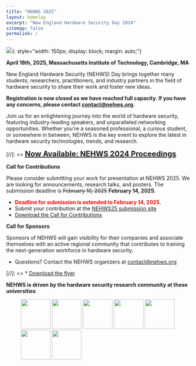 ```yaml
---
title: "NEHWS 2025"
layout: homelay
excerpt: "New England Hardware Security Day 2024"
sitemap: false
permalink: /
---
```


![](images/nehwslogo.png){: style="width: 150px; display: block; margin: auto;"}

**April 18th, 2025, Massachusetts Institute of Technology, Cambridge, MA**

New England Hardware Security (NEHWS) Day brings together
many students, researchers, practitioners, and industry partners in the
field of hardware security to share their work and foster new ideas.

**Registration is now closed as we have reached full capacity. If you have any concerns, please contact [contact@nehws.org](mailto:contact@nehws.org).**

Join us for an enlightening journey into the world of hardware security, featuring industry-leading speakers, and unparalleled networking opportunities. Whether you're a seasoned professional, a curious student, or somewhere in between, NEHWS is the key event to explore the latest in hardware security technologies, trends, and research.

[//]: <> <a href="images/Proceedings_NEHWS2024_April3.pdf" style="font-size: 20px;">**Now Available: NEHWS 2024 Proceedings**</a>

**Call for Contributions**

Please consider submitting your work for presentation at NEHWS 2025.
We are looking for announcements, research talks, and posters.
The submission deadline is ~~February 10, 2025~~ **February 14, 2025**.


* **<FONT COLOR=red>Deadline for submission is extended to February 14, 2025.</FONT>**
* Submit your contribution at the <a href="https://easychair.org/account2/signin?l=7166491674874806137" target="_blank">NEHWS25 submission site</a>
* [Download the Call for Contributions](images/NEHWS2025.pdf)

**Call for Sponsors**

Sponsors of NEHWS will gain visibility for their companies and
associate themselves with an active regional community that
contributes to training the next-generation workforce in hardware
security.

* Questions? Contact the NEHWS organizers at [contact@nehws.org](mailto:contact@nehws.org)

[//]: <> * [Download the flyer](images/nehws24-call-for-sponsors.pdf)

**NEHWS is driven by the hardware security research community at these universities**

<figure class="fourth">
  <img src="images/organizer_logo_mit.png" style="width: 80px">
  <img src="images/organizer_logo_northeastern.png" style="width: 80px">
  <img src="images/organizer_logo_umass.png" style="width: 80px">
  <img src="images/organizer_logo_unh.png" style="width: 80px">
  <img src="images/organizer_logo_wpi.png" style="width: 80px">
  <img src="images/organizer_logo_nwu.png" style="width: 80px">
  <img src="images/organizer_logo_tufts.png" style="width: 80px">
</figure>

<BR>

